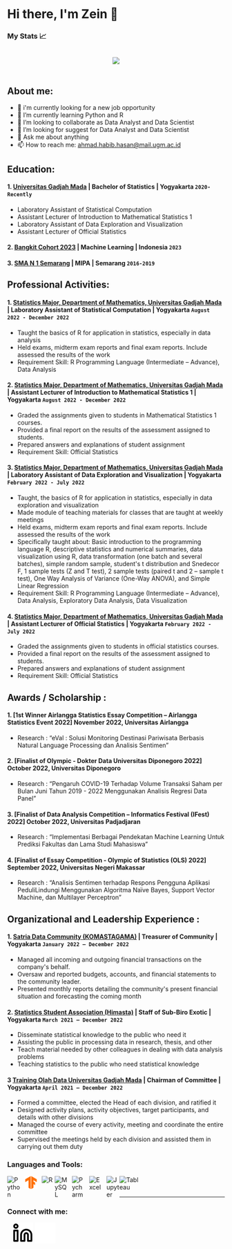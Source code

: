 # Hi there, I'm Zein 👋
### My Stats 📈
<p align="center">
  <br />
  <img src="https://github-readme-streak-stats.herokuapp.com/?user=zeinhasan&theme=monokai"/><br /><br />
</p>

## About me:
- 🔭 i'm currently looking for a new job opportunity
- 🌱 I’m currently learning Python and R
- 👯 I’m looking to collaborate as Data Analyst and Data Scientist
- 🤔 I’m looking for suggest for Data Analyst and Data Scientist
- 💬 Ask me about anything
- 📫 How to reach me: ahmad.habib.hasan@mail.ugm.ac.id

## Education:

#### 1. [Universitas Gadjah Mada](https://www.ugm.ac.id) | Bachelor of Statistics | Yogyakarta `2020-Recently`
   - Laboratory Assistant of Statistical Computation
   - Assistant Lecturer of Introduction to Mathematical Statistics 1 
   - Laboratory Assistant of Data Exploration and Visualization 
   - Assistant Lecturer of Official Statistics
 
 #### 2. [Bangkit Cohort 2023](https://grow.google/intl/id_id/bangkit/?tab=machine-learning) | Machine Learning | Indonesia `2023`
 
 #### 3. [SMA N 1 Semarang](https://sman1-smg.sch.id/) | MIPA | Semarang `2016-2019`

## Professional Activities:
#### 1. [Statistics Major, Department of Mathematics, Universitas Gadjah Mada](https://s1stat.fmipa.ugm.ac.id/id/) | Laboratory Assistant of Statistical Computation | Yogyakarta `August 2022 - December 2022`
   - Taught the basics of R for application in statistics, especially in data analysis
   - Held exams, midterm exam reports and final exam reports. Include assessed the results of the work
   - Requirement Skill: R Programming Language (Intermediate – Advance), Data Analysis 

#### 2. [Statistics Major, Department of Mathematics, Universitas Gadjah Mada](https://s1stat.fmipa.ugm.ac.id/id/) | Assistant Lecturer of Introduction to Mathematical Statistics 1 | Yogyakarta `August 2022 - December 2022`
   - Graded the assignments given to students in Mathematical Statistics 1 courses.
   - Provided a final report on the results of the assessment assigned to students.
   - Prepared answers and explanations of student assignment
   - Requirement Skill: Official Statistics
   
#### 3. [Statistics Major, Department of Mathematics, Universitas Gadjah Mada](https://s1stat.fmipa.ugm.ac.id/id/) | Laboratory Assistant of Data Exploration and Visualization | Yogyakarta `February 2022 - July 2022`
   - Taught, the basics of R for application in statistics, especially in data exploration and visualization
   - Made module of teaching materials for classes that are taught at weekly meetings
   - Held exams, midterm exam reports and final exam reports. Include assessed the results of the work
   - Specifically taught about: Basic introduction to the programming language R, descriptive statistics and numerical summaries, data visualization using R, data transformation (one batch and several batches), simple random sample, student's t distribution and Snedecor F, 1 sample tests (Z and T test), 2 sample tests (paired t and 2 – sample t test), One Way Analysis of Variance (One-Way ANOVA), and Simple Linear Regression
   - Requirement Skill: R Programming Language (Intermediate – Advance), Data Analysis, Exploratory Data Analysis, Data Visualization 
  
#### 4. [Statistics Major, Department of Mathematics, Universitas Gadjah Mada](https://s1stat.fmipa.ugm.ac.id/id/) | Assistant Lecturer of Official Statistics | Yogyakarta `February 2022 - July 2022`
   - Graded the assignments given to students in official statistics courses.
   - Provided a final report on the results of the assessment assigned to students.
   - Prepared answers and explanations of student assignment
   - Requirement Skill: Official Statistics
   
## Awards / Scholarship :
#### 1. [1st Winner Airlangga Statistics Essay Competition – Airlangga Statistics Event 2022] November 2022, Universitas Airlangga 
   - Research : “eVal : Solusi Monitoring Destinasi Pariwisata Berbasis Natural Language Processing dan Analisis Sentimen”
 
#### 2. [Finalist of Olympic - Dokter Data Universitas Diponegoro 2022] October 2022, Universitas Diponegoro
   - Research : “Pengaruh COVID-19 Terhadap Volume Transaksi Saham per Bulan Juni Tahun 2019 - 2022 Menggunakan Analisis Regresi Data Panel”
 
#### 3. [Finalist of Data Analysis Competition – Informatics Festival (IFest) 2022] October 2022, Universitas Padjadjaran 
   - Research : “Implementasi Berbagai Pendekatan Machine Learning Untuk Prediksi Fakultas dan Lama Studi Mahasiswa”

#### 4. [Finalist of Essay Competition - Olympic of Statistics (OLS) 2022] September 2022, Universitas Negeri Makassar 
   - Research : “Analisis Sentimen terhadap Respons Pengguna Aplikasi PeduliLindungi Menggunakan Algoritma Naïve Bayes, Support Vector Machine, dan Multilayer Perceptron”
 
## Organizational and Leadership Experience :
#### 1. [Satria Data Community (KOMASTAGAMA)](https://kreativitas.ugm.ac.id/) | Treasurer of Community | Yogyakarta `January 2022 – December 2022`
   - Managed all incoming and outgoing financial transactions on the company's behalf.
   - Oversaw and reported budgets, accounts, and financial statements to the community leader.
   - Presented monthly reports detailing the community's present financial situation and forecasting the coming month

#### 2. [Statistics Student Association (Himasta)](https://himasta.ugm.ac.id/) | Staff of Sub-Biro Exotic   | Yogyakarta `March 2021 – December 2022`
   - Disseminate statistical knowledge to the public who need it
   - Assisting the public in processing data in research, thesis, and other
   - Teach material needed by other colleagues in dealing with data analysis problems
   - Teaching statistics to the public who need statistical knowledge 
  
#### 3 [Training Olah Data Universitas Gadjah Mada](https://himasta.ugm.ac.id/) | Chairman of Committee   | Yogyakarta `April 2021 – December 2022`
   - Formed a committee, elected the Head of each division, and ratified it
   - Designed activity plans, activity objectives, target participants, and details with other divisions
   - Managed the course of every activity, meeting and coordinate the entire committee
   - Supervised the meetings held by each division and assisted them in carrying out them duty 
 
### Languages and Tools:
<img align="left" alt="Python" width="30px" src="https://upload.wikimedia.org/wikipedia/commons/thumb/c/c3/Python-logo-notext.svg/110px-Python-logo-notext.svg.png?20100317150552" style="padding-right:10px;" />
<img align="left" width="30px" src="https://github.com/devicons/devicon/blob/master/icons/tensorflow/tensorflow-original.svg" alt="Tensorflow" style="padding-right:10px;"/>
<img align="left" alt="R" width="30px" src="https://www.r-project.org/Rlogo.png" style="padding-right:0px;" />
<img align="left" alt="MySQL" width="30px" src="https://cdn.jsdelivr.net/gh/devicons/devicon/icons/mysql/mysql-original.svg" style="padding-right:10px;" />
<img align="left" alt="Pycharm" width="30px" src="https://upload.wikimedia.org/wikipedia/commons/thumb/1/1d/PyCharm_Icon.svg/220px-PyCharm_Icon.svg.png" style="padding-right:10px;" />
<img align="left" alt="Excel" width="30px" src="https://is2-ssl.mzstatic.com/image/thumb/Purple126/v4/a8/fd/5a/a8fd5a84-c6f1-355f-3b9f-6e86598efaa3/XCEL.png/1200x630bb.png" style="padding-right:10px;" />
<img align="left" alt="Jupyter" width="30px" src="https://encrypted-tbn0.gstatic.com/images?q=tbn:ANd9GcShGBC3NULr8hnz4zAVW7wBcRHBlZ45lpsjZsTNSwE4qKJqlZ0En2SQHFDZcrcLmmBM2IY&usqp=CAU" style="padding-right:0px;" />
<img align="left" alt="Tableau" width="50px" src="https://logos-world.net/wp-content/uploads/2021/10/Tableau-Symbol.png" style="padding-right:10px;" />

<br />
<br />

---
### Connect with me:

&nbsp;&nbsp;
[![website](./img/linkedin-light.svg)](https://www.linkedin.com/in/ahmad-habib-hasan-zein-88ab57216#gh-light-mode-only)
[![website](./img/linkedin-dark.svg)](https://www.linkedin.com/in/ahmad-habib-hasan-zein-88ab57216#gh-dark-mode-only)
&nbsp;&nbsp; 


